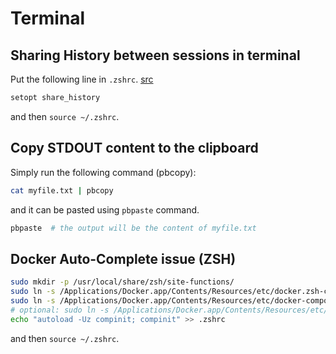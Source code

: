 # Terminal

## Sharing History between sessions in terminal

Put the following line in `.zshrc`. [src](https://askubuntu.com/questions/23630/how-do-you-share-history-between-terminals-in-zsh)

```bash
setopt share_history
```

and then `source ~/.zshrc`.

## Copy STDOUT content to the clipboard

Simply run the following command (pbcopy):

```bash
cat myfile.txt | pbcopy
```
and it can be pasted using `pbpaste` command.

```bash
pbpaste  # the output will be the content of myfile.txt
```

## Docker Auto-Complete issue (ZSH)

```bash
sudo mkdir -p /usr/local/share/zsh/site-functions/
sudo ln -s /Applications/Docker.app/Contents/Resources/etc/docker.zsh-completion /usr/local/share/zsh/site-functions/_docker
sudo ln -s /Applications/Docker.app/Contents/Resources/etc/docker-compose.zsh-completion /usr/local/share/zsh/site-functions/_docker-compose
# optional: sudo ln -s /Applications/Docker.app/Contents/Resources/etc/docker-machine.zsh-completion /usr/local/share/zsh/site-functions/_docker-machine
echo "autoload -Uz compinit; compinit" >> .zshrc
```

and then `source ~/.zshrc`.
